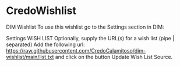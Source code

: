 # CredoWishlist

DIM Wishlist
To use this wishlist go to the Settings section in DIM:

Settings
WISH LIST
Optionally, supply the URL(s) for a wish list (pipe | separated)
Add the following url: https://raw.githubusercontent.com/CredoCalamitoso/dim-wishlist/main/list.txt and click on the button Update Wish List Source.
